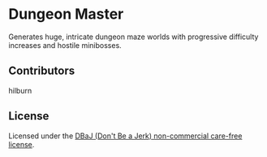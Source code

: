 Dungeon Master
=========
Generates huge, intricate dungeon maze worlds with progressive difficulty increases and hostile minibosses.

## Contributors
hilburn

## License
Licensed under the [DBaJ (Don't Be a Jerk) non-commercial care-free license](https://github.com/hilburn/NotEnoughResources/blob/master/LICENSE.md).
